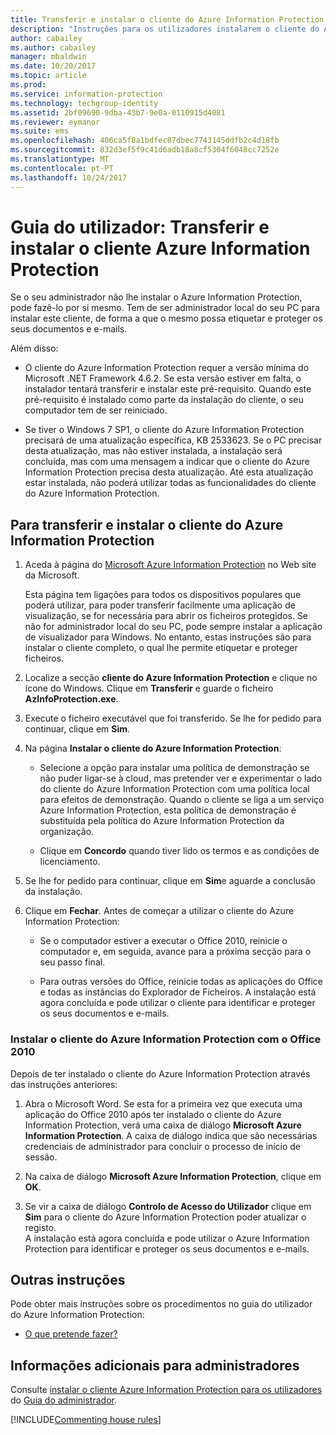 ```yaml
---
title: Transferir e instalar o cliente do Azure Information Protection
description: "Instruções para os utilizadores instalarem o cliente do Azure Information Protection para Windows, para que possa classificar e proteger os seus documentos e e-mails."
author: cabailey
ms.author: cabailey
manager: mbaldwin
ms.date: 10/20/2017
ms.topic: article
ms.prod: 
ms.service: information-protection
ms.technology: techgroup-identity
ms.assetid: 2bf09690-9dba-43b7-9e0a-0110915d4081
ms.reviewer: eymanor
ms.suite: ems
ms.openlocfilehash: 406ca5f8a1bdfec87dbec7743145ddfb2c4d18fb
ms.sourcegitcommit: 832d3ef5f9c41d6adb18a8cf5304f6048cc7252e
ms.translationtype: MT
ms.contentlocale: pt-PT
ms.lasthandoff: 10/24/2017
---
```

# <a name="user-guide-download-and-install-the-azure-information-protection-client"></a>Guia do utilizador: Transferir e instalar o cliente Azure Information Protection

Se o seu administrador não lhe instalar o Azure Information Protection, pode fazê-lo por si mesmo. Tem de ser administrador local do seu PC para instalar este cliente, de forma a que o mesmo possa etiquetar e proteger os seus documentos e e-mails.

Além disso:

- O cliente do Azure Information Protection requer a versão mínima do Microsoft .NET Framework 4.6.2. Se esta versão estiver em falta, o instalador tentará transferir e instalar este pré-requisito. Quando este pré-requisito é instalado como parte da instalação do cliente, o seu computador tem de ser reiniciado.

- Se tiver o Windows 7 SP1, o cliente do Azure Information Protection precisará de uma atualização específica, KB 2533623. Se o PC precisar desta atualização, mas não estiver instalada, a instalação será concluída, mas com uma mensagem a indicar que o cliente do Azure Information Protection precisa desta atualização. Até esta atualização estar instalada, não poderá utilizar todas as funcionalidades do cliente do Azure Information Protection. 

## <a name="to-download-and-install-the-azure-information-protection-client"></a>Para transferir e instalar o cliente do Azure Information Protection    

1.  Aceda à página do [Microsoft Azure Information Protection](https://go.microsoft.com/fwlink/?LinkId=303970) no Web site da Microsoft.

    Esta página tem ligações para todos os dispositivos populares que poderá utilizar, para poder transferir facilmente uma aplicação de visualização, se for necessária para abrir os ficheiros protegidos. Se não for administrador local do seu PC, pode sempre instalar a aplicação de visualizador para Windows. No entanto, estas instruções são para instalar o cliente completo, o qual lhe permite etiquetar e proteger ficheiros. 

2. Localize a secção **cliente do Azure Information Protection** e clique no ícone do Windows. Clique em **Transferir** e guarde o ficheiro **AzInfoProtection.exe**.     

3. Execute o ficheiro executável que foi transferido. Se lhe for pedido para continuar, clique em **Sim**.    

4. Na página **Instalar o cliente do Azure Information Protection**:     
    - Selecione a opção para instalar uma política de demonstração se não puder ligar-se à cloud, mas pretender ver e experimentar o lado do cliente do Azure Information Protection com uma política local para efeitos de demonstração. Quando o cliente se liga a um serviço Azure Information Protection, esta política de demonstração é substituída pela política do Azure Information Protection da organização.    

    - Clique em **Concordo** quando tiver lido os termos e as condições de licenciamento.    

5. Se lhe for pedido para continuar, clique em **Sim**e aguarde a conclusão da instalação.    

6. Clique em **Fechar**. Antes de começar a utilizar o cliente do Azure Information Protection:    

    - Se o computador estiver a executar o Office 2010, reinicie o computador e, em seguida, avance para a próxima secção para o seu passo final.    
        
    - Para outras versões do Office, reinicie todas as aplicações do Office e todas as instâncias do Explorador de Ficheiros. A instalação está agora concluída e pode utilizar o cliente para identificar e proteger os seus documentos e e-mails.    

### <a name="installing-the-azure-information-protection-client-with-office-2010"></a>Instalar o cliente do Azure Information Protection com o Office 2010    
Depois de ter instalado o cliente do Azure Information Protection através das instruções anteriores:    

1. Abra o Microsoft Word. Se esta for a primeira vez que executa uma aplicação do Office 2010 após ter instalado o cliente do Azure Information Protection, verá uma caixa de diálogo **Microsoft Azure Information Protection**. A caixa de diálogo indica que são necessárias credenciais de administrador para concluir o processo de início de sessão.

2. Na caixa de diálogo **Microsoft Azure Information Protection**, clique em **OK**.

3. Se vir a caixa de diálogo **Controlo de Acesso do Utilizador** clique em **Sim** para o cliente do Azure Information Protection poder atualizar o registo.   
A instalação está agora concluída e pode utilizar o Azure Information Protection para identificar e proteger os seus documentos e e-mails.

## <a name="other-instructions"></a>Outras instruções    
Pode obter mais instruções sobre os procedimentos no guia do utilizador do Azure Information Protection:

- [O que pretende fazer?](client-user-guide.md#what-do-you-want-to-do)

## <a name="additional-information-for-administrators"></a>Informações adicionais para administradores    
Consulte [instalar o cliente Azure Information Protection para os utilizadores](client-admin-guide-install.md) do [Guia do administrador](client-admin-guide.md).
 

[!INCLUDE[Commenting house rules](../includes/houserules.md)]  
